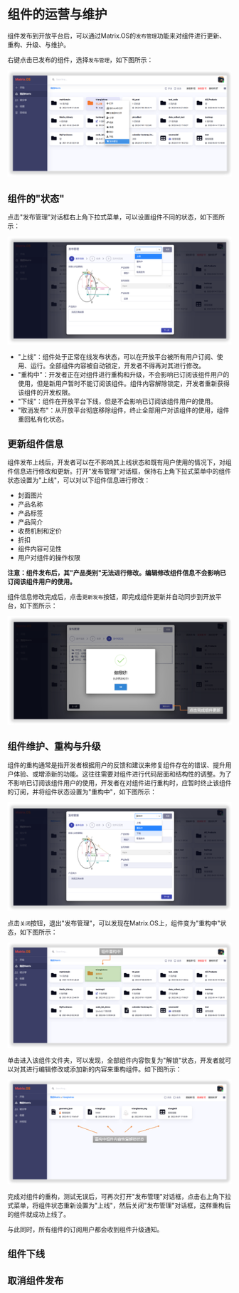 # 组件的运营与维护

组件发布到开放平台后，可以通过Matrix.OS的`发布管理`功能来对组件进行更新、重构、升级、与维护。

右键点击已发布的组件，选择`发布管理`，如下图所示：

![Matrix.OS](../../../../media/os/quickstart/releasemanagement_open.png "打开发布管理")

## 组件的"状态"

点击"发布管理"对话框右上角下拉式菜单，可以设置组件不同的状态，如下图所示：

![Matrix.OS](../../../../media/os/quickstart/releasestatus.png "组件状态")

* "上线"：组件处于正常在线发布状态，可以在开放平台被所有用户订阅、使用、运行。全部组件内容被自动锁定，开发者不得再对其进行修改。
* "重构中"：开发者正在对组件进行重构和升级，不会影响已订阅该组件用户的使用，但是新用户暂时不能订阅该组件。组件内容解除锁定，开发者重新获得该组件的开发权限。
* "下线"：组件在开放平台下线，但是不会影响已订阅该组件用户的使用。
* "取消发布"：从开放平台彻底移除组件，终止全部用户对该组件的使用，组件重回私有化状态。

## 更新组件信息

组件发布上线后，开发者可以在不影响其上线状态和既有用户使用的情况下，对组件信息进行修改和更新。打开"发布管理"对话框，保持右上角下拉式菜单中的组件状态设置为"上线"，可以对以下组件信息进行修改：

* 封面图片
* 产品名称
* 产品标签
* 产品简介
* 收费机制和定价
* 折扣
* 组件内容可见性
* 用户对组件的操作权限

**注意：组件发布后，其"产品类别"无法进行修改。编辑修改组件信息不会影响已订阅该组件用户的使用。**

组件信息修改完成后，点击`更新发布`按钮，即完成组件更新并自动同步到开放平台，如下图所示：

![Matrix.OS](../../../../media/os/quickstart/releaseupdate.png "更新发布组件")

## 组件维护、重构与升级

组件的重构通常是指开发者根据用户的反馈和建议来修复组件存在的错误、提升用户体验、或增添新的功能。这往往需要对组件进行代码层面和结构性的调整。为了不影响已订阅该组件用户的使用，开发者在对组件进行重构时，应暂时终止该组件的订阅，并将组件状态设置为"重构中"，如下图所示：

![Matrix.OS](../../../../media/os/quickstart/releaserefactor1.png "设置组件为重构中")

点击`关闭`按钮，退出"发布管理"，可以发现在Matrix.OS上，组件变为"重构中"状态，如下图所示：

![Matrix.OS](../../../../media/os/quickstart/releaserefactor2.png "Matrix.OS上组件状态更新为重构中")

单击进入该组件文件夹，可以发现，全部组件内容恢复为"解锁"状态，开发者就可以对其进行编辑修改或添加新的内容来重构组件。如下图所示：

![Matrix.OS](../../../../media/os/quickstart/releaserefactor3.png "重构中组件内容恢复解锁状态")

完成对组件的重构，测试无误后，可再次打开"发布管理"对话框，点击右上角下拉式菜单，将组件状态重新设置为"上线"，然后关闭"发布管理"对话框，这样重构后的组件就成功上线了。

与此同时，所有组件的订阅用户都会收到组件升级通知。

## 组件下线

## 取消组件发布